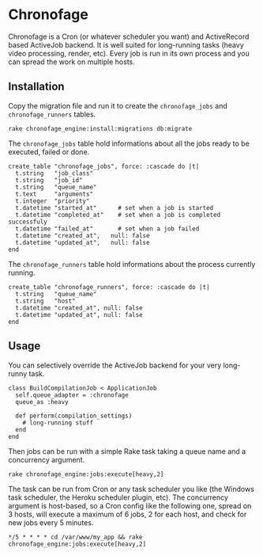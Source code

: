 # Chronofage

Chronofage is a Cron (or whatever scheduler you want) and ActiveRecord based ActiveJob backend. It is
well suited for long-running tasks (heavy video processing, render, etc). Every job
is run in its own process and you can spread the work on multiple hosts.

## Installation

Copy the migration file and run it to create the `chronofage_jobs` and `chronofage_runners` tables.

```
rake chronofage_engine:install:migrations db:migrate
```

The `chronofage_jobs` table hold informations about all the jobs ready to be executed, failed or done.

```
create_table "chronofage_jobs", force: :cascade do |t|
  t.string   "job_class"
  t.string   "job_id"
  t.string   "queue_name"
  t.text     "arguments"
  t.integer  "priority"
  t.datetime "started_at"      # set when a job is started
  t.datetime "completed_at"    # set when a job is completed successfuly
  t.datetime "failed_at"       # set when a job failed
  t.datetime "created_at",   null: false
  t.datetime "updated_at",   null: false
end
```

The `chronofage_runners` table hold informations about the process currently running.

```
create_table "chronofage_runners", force: :cascade do |t|
  t.string   "queue_name"
  t.string   "host"
  t.datetime "created_at", null: false
  t.datetime "updated_at", null: false
end
```

## Usage

You can selectively override the ActiveJob backend for your very long-runny task.

```
class BuildCompilationJob < ApplicationJob
  self.queue_adapter = :chronofage
  queue_as :heavy

  def perform(compilation_settings)
    # long-running stuff
  end
end
```

Then jobs can be run with a simple Rake task taking a queue name and a concurrency argument.

```
rake chronofage_engine:jobs:execute[heavy,2]
```

The task can be run from Cron or any task scheduler you like (the Windows task scheduler, the Heroku scheduler plugin, etc).
The concurrency argument is host-based, so a Cron config like the following one, spread on 3 hosts, will execute a maximum
of 6 jobs, 2 for each host, and check for new jobs every 5 minutes.

```
*/5 * * * * cd /var/www/my_app && rake chronofage_engine:jobs:execute[heavy,2]
```

